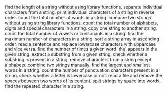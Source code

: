 find the length of a string without using library functions.
separate individual characters from a string. 
print individual characters of a string in reverse order.
count the total number of words in a string. 
 compare two strings without using string library functions. 
 count the total number of alphabets, digits and special characters in a string.
copy one string to another string.
count the total number of vowels or consonants in a string. 
find the maximum number of characters in a string.
sort a string array in ascending order.
read a sentence and replace lowercase characters with uppercase and vice versa.
find the number of times a given word 'the' appears in the given string.
extract a substring from a given string.
check whether a substring is present in a string.
remove characters from a string except alphabets.
combine two strings manually.
find the largest and smallest words in a string. 
count the number of punctuation characters present in a string.
check whether a letter is lowercase or not.
read a file and remove the spaces between two words of its content.
split strings by space into words.
find the repeated character in a string.
